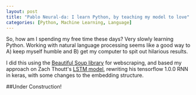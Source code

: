 ```yaml
---
layout: post
title: "Pablo Neural-da: I learn Python, by teaching my model to love"
categories: [Python, Machine Learning, Language]
---
```


So, how am I spending my free time these days? Very slowly learning Python. Working with natural language processing seems like a good way to A) keep myself humble and B) get my computer to spit out hilarious results.

I did this using the [Beautiful Soup library](https://www.crummy.com/software/BeautifulSoup/bs4/doc/) for webscraping, and based my approach on Zach Thoutt's [LSTM model](https://github.com/zackthoutt/got-book-6), rewriting his tensorflow 1.0.0 RNN in keras, with some changes to the embedding structure.


##Under Construction!
